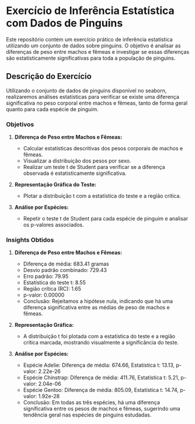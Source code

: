 # Exercício de Inferência Estatística com Dados de Pinguins

Este repositório contém um exercício prático de inferência estatística utilizando um conjunto de dados sobre pinguins. O objetivo é analisar as diferenças de peso entre machos e fêmeas e investigar se essas diferenças são estatisticamente significativas para toda a população de pinguins.

## Descrição do Exercício

Utilizando o conjunto de dados de pinguins disponível no seaborn, realizaremos análises estatísticas para verificar se existe uma diferença significativa no peso corporal entre machos e fêmeas, tanto de forma geral quanto para cada espécie de pinguim.

### Objetivos

1. **Diferença de Peso entre Machos e Fêmeas:**
   - Calcular estatísticas descritivas dos pesos corporais de machos e fêmeas.
   - Visualizar a distribuição dos pesos por sexo.
   - Realizar um teste t de Student para verificar se a diferença observada é estatisticamente significativa.

2. **Representação Gráfica do Teste:**
   - Plotar a distribuição t com a estatística do teste e a região crítica.

3. **Análise por Espécies:**
   - Repetir o teste t de Student para cada espécie de pinguim e analisar os p-valores associados.

### Insights Obtidos

1. **Diferença de Peso entre Machos e Fêmeas:**
   - Diferença de média: 683.41 gramas
   - Desvio padrão combinado: 729.43
   - Erro padrão: 79.95
   - Estatística do teste t: 8.55
   - Região crítica (RC): 1.65
   - p-valor: 0.00000
   - Conclusão: Rejeitamos a hipótese nula, indicando que há uma diferença significativa entre as médias de peso de machos e fêmeas.

2. **Representação Gráfica:**
   - A distribuição t foi plotada com a estatística do teste e a região crítica marcada, mostrando visualmente a significância do teste.

3. **Análise por Espécies:**
   - Espécie Adelie: Diferença de média: 674.66, Estatística t: 13.13, p-valor: 2.22e-26
   - Espécie Chinstrap: Diferença de média: 411.76, Estatística t: 5.21, p-valor: 2.04e-06
   - Espécie Gentoo: Diferença de média: 805.09, Estatística t: 14.74, p-valor: 1.92e-28
   - Conclusão: Em todas as três espécies, há uma diferença significativa entre os pesos de machos e fêmeas, sugerindo uma tendência geral nas espécies de pinguins estudadas.

